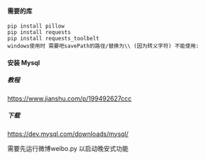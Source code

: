 #### 需要的库 
```
pip install pillow
pip install requests
pip install requests_toolbelt
windows使用时 需要吧savePath的路径/替换为\\ (因为转义字符) 不能使用:
```
#### 安装 Mysql
##### 教程
https://www.jianshu.com/p/199492627ccc 
##### 下载
https://dev.mysql.com/downloads/mysql/

需要先运行微博weibo.py 以启动晚安式功能
